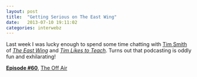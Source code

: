 ```yaml
---
layout: post
title:  "Getting Serious on The East Wing"
date:   2013-07-10 19:11:02
categories: interwebz
---
```


Last week I was lucky enough to spend some time chatting with [Tim Smith](http://ttimsmith.com/) of _[The East Wing](http://theeastwing.net/)_ and _[Tim Likes to Teach](http://timlikestoteach.com/)_. Turns out that podcasting is oddly fun and exhilarating! 

__[Episode #60](http://theeastwing.net/episodes/60)__, [The Off Air](http://theeastwing.net/offair/3)